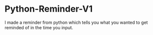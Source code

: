 # Python-Reminder-V1
I made a reminder from python which tells you what you wanted to get reminded of in the time you input.
